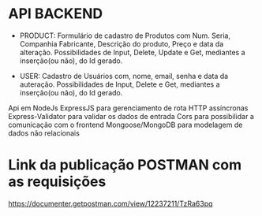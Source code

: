 # API BACKEND

- PRODUCT: Formulário de cadastro de Produtos com Num. Seria, Companhia Fabricante, Descrição do produto, Preço e data da alteração. Possibilidades de Input, Delete, Update e Get, mediantes a inserção(ou não), do Id gerado.

- USER: Cadastro de Usuários com, nome, email, senha e data da auteração. Possibilidades de Input, Delete e Get, mediantes a inserção(ou não), do Id gerado.


Api em 
NodeJs 
ExpressJS para gerenciamento de rota HTTP assíncronas
Express-Validator para validar os dados de entrada 
Cors para possibilidar a comunicação com o frontend
Mongoose/MongoDB para modelagem de dados não relacionais

# Link da publicação POSTMAN com as requisições 
https://documenter.getpostman.com/view/12237211/TzRa63pq